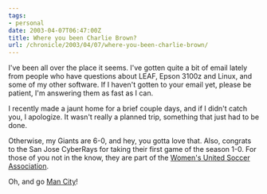 ```yaml
---
tags:
- personal
date: 2003-04-07T06:47:00Z
title: Where you been Charlie Brown?
url: /chronicle/2003/04/07/where-you-been-charlie-brown/
---
```


I've been all over the place it seems.  I've gotten quite a bit of email lately from people who have questions about LEAF, Epson 3100z and Linux, and some of my other software.  If I haven't gotten to your email yet, please be patient, I'm answering them as fast as I can.

I recently made a jaunt home for a brief couple days, and if I didn't catch you, I apologize.  It wasn't really a planned trip, something that just had to be done.

Otherwise, my Giants are 6-0, and hey, you gotta love that.  Also, congrats to the San Jose CyberRays for taking their first game of the season 1-0.  For those of you not in the know, they are part of the <a href="http://www.wusa.com/">Women's United Soccer Association</a>.

Oh, and go <a href="http://www.mcfc.co.uk/">Man City</a>!
